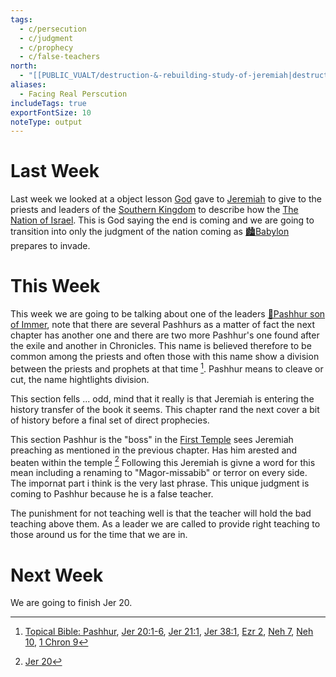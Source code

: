 ```yaml
---
tags:
  - c/persecution
  - c/judgment
  - c/prophecy
  - c/false-teachers
north:
  - "[[PUBLIC_VUALT/destruction-&-rebuilding-study-of-jeremiah|destruction-&-rebuilding-study-of-jeremiah]]"
aliases:
  - Facing Real Perscution
includeTags: true
exportFontSize: 10
noteType: output
---
```

# Last Week
Last week we looked at a object lesson [God](God.md) gave to [Jeremiah](p-jeremiah.md) to give to the priests and leaders of the [Southern Kingdom](Southern%20Kingdom.md) to describe how the [The Nation of Israel](p-nation-of-israel.md). This is God saying the end is coming and we are going to transition into only the judgment of the nation coming as [🏙️Babylon](%F0%9F%8F%99%EF%B8%8FBabylon.md) prepares to invade.

# This Week
This week we are going to be talking about one of the leaders [🧑Pashhur son of Immer](%F0%9F%A7%91Pashhur%20son%20of%20Immer.md), note that there are several Pashhurs as a matter of fact the next chapter has another one and there are two more Pashhur's one found after the exile and another in Chronicles. This name is believed therefore to be common among the priests and often those with this name show a division between the priests and prophets at that time [^1]. Pashhur means to cleave or cut, the name hightlights division.

This section fells ... odd, mind that it really is that Jeremiah is entering the history transfer of the book it seems. This chapter rand the next cover a bit of history before a final set of direct prophecies.

This section Pashhur is the "boss" in the [First Temple](First%20Temple.md) sees Jeremiah preaching as mentioned in the previous chapter. Has him arested and beaten within the temple [^3] Following this Jeremiah is givne a word for this mean including a renaming to "Magor-missabib" or terror on every side. The impornat part i think is the very last phrase. This unique judgment is coming to Pashhur because he is a false teacher.

The punishment for not teaching well is that the teacher will hold the bad teaching above them. As a leader we are called to provide right teaching to those around us for the time that we are in.

# Next Week
We are going to finish Jer 20.

[^1]: [Topical Bible: Pashhur](https://biblehub.com/topical/p/pashhur.htm), [Jer 20:1-6](Jer%2020.md), [Jer 21:1](Jer%2021.md), [Jer 38:1](Jer%2038.md), [Ezr 2](Ezr%202.md), [Neh 7](Neh%207.md), [Neh 10](Neh%2010.md), [1 Chron 9](1%20Chron%209.md)
[^3]: [Jer 20](Jer%2020.md)
